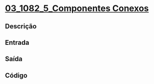 # [03_1082_5_Componentes Conexos][1082]

[1082]: <https://judge.beecrowd.com/pt/problems/view/1082>

## Descrição

## Entrada

## Saída

## Código

```cpp

```
